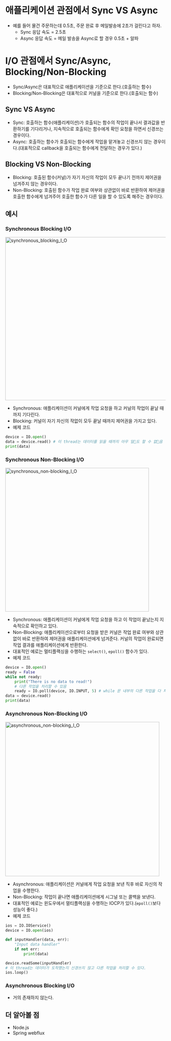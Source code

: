 # 애플리케이션 관점에서 Sync VS Async
- 예를 들어 물건 주문하는데 0.5초, 주문 완료 후 메일발송에 2초가 걸린다고 하자.
  - Sync 응답 속도 = 2.5초
  - Async 응답 속도 = 메일 발송을 Async로 할 경우 0.5초 + 알파


# I/O 관점에서 Sync/Async, Blocking/Non-Blocking
- Sync/Async은 대표적으로 애플리케이션을 기준으로 한다.(호출하는 함수)
- Blocking/Non-Blocking은 대표적으로 커널을 기준으로 한다.(호출되는 함수)


## Sync VS Async
- Sync: 호출하는 함수(애플리케이션)가 호출되는 함수의 작업이 끝나서 결과값을 반환하기를 기다리거나, 지속적으로 호출되는 함수에게 확인 요청을 하면서 신경쓰는 경우이다.
- Async: 호출하는 함수가 호출되는 함수에게 작업을 맡겨놓고 신경쓰지 않는 경우이다.(대표적으로 callback을 호출되는 함수에게 전달하는 경우가 있다.)

## Blocking VS Non-Blocking
- Blocking: 호출된 함수(커널)가 자기 자신의 작업이 모두 끝나기 전까지 제어권을 넘겨주지 않는 경우이다.
- Non-Blocking: 호출된 함수가 작업 완료 여부와 상관없이 바로 반환하여 제어권을 호출한 함수에게 넘겨주어 호출한 함수가 다른 일을 할 수 있도록 해주는 경우이다.

## 예시
### Synchronous Blocking I/O

<img width="512" alt="synchronous_blocking_I_O" src="https://user-images.githubusercontent.com/34755287/68672822-c0bb7c80-0595-11ea-91da-fe91d2853985.png">

- Synchronous: 애플리케이션이 커널에게 작업 요청을 하고 커널의 작업이 끝날 때까지 기다린다.
- Blocking: 커널이 자기 자신의 작없이 모두 끝날 때까지 제어권을 가지고 있다.
- 예제 코드

```python
device = IO.open()
data = device.read() # 이 thread는 데이터를 읽을 때까지 아무 일도 할 수 없음
print(data)
```

### Synchronous Non-Blocking I/O

<img width="451" alt="synchronous_non-blocking_I_O" src="https://user-images.githubusercontent.com/34755287/68672823-c0bb7c80-0595-11ea-81e9-08e3a88b4c69.png">

- Synchronous: 애플리케이션이 커널에게 작업 요청을 하고 이 작업이 끝났는지 지속적으로 확인하고 있다.
- Non-Blocking: 애플리케이션으로부터 요청을 받은 커널은 작업 완료 여부와 상관없이 바로 반환하여 제어권을 애플리케이션에게 넘겨준다. 커널의 작업이 완료되면 작업 결과를 애플리케이션에게 반환한다.
- 대표적인 예로는 멀티플랙싱을 수행하는 `select()`, `epoll()` 함수가 있다.
- 예제 코드

```python
device = IO.open()
ready = False
while not ready:
    print("There is no data to read!")
    # 다른 작업을 처리할 수 있음
    ready = IO.poll(device, IO.INPUT, 5) # while 문 내부의 다른 작업을 다 처리하면 데이터가 도착했는지 확인한다.
data = device.read()
print(data)
```

### Asynchronous Non-Blocking I/O

<img width="484" alt="asynchronous_non-blocking_I_O" src="https://user-images.githubusercontent.com/34755287/68672821-c0bb7c80-0595-11ea-86f6-d1acacd5befc.png">

- Asynchronous: 애플리케이션은 커널에게 작업 요청을 보낸 직후 바로 자신의 작업을 수행한다.
- Non-Blocking: 작업이 끝나면 애플리케이션에게 시그널 또는 콜백을 보낸다.
- 대표적인 예로는 윈도우에서 멀티플랙싱을 수행하는 IOCP가 있다.(`epoll()`보다 성능이 좋다.)
- 예제 코드

```python
ios = IO.IOService()
device = IO.open(ios)

def inputHandler(data, err):
    "Input data handler"
    if not err:
        print(data)

device.readSome(inputHandler)
# 이 thread는 데이터가 도착했는지 신경쓰지 않고 다른 작업을 처리할 수 있다.
ios.loop()
```

### Asynchronous Blocking I/O
- 거의 존재하지 않는다.

## 더 알아볼 점
- Node.js
- Spring webflux
